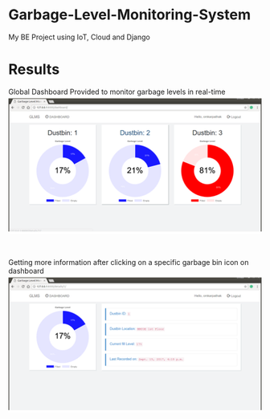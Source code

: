 # Garbage-Level-Monitoring-System
My BE Project using IoT, Cloud and Django

# Results

Global Dashboard Provided to monitor garbage levels in real-time
![Dashboard1](results/SGLM_Dashboard.png "Main Dashboard")

<br />

Getting more information after clicking on a specific garbage bin icon on dashboard
![Dashboard2](results/SGLM_Dashboard1.png "Dashboard after clicking on a specific bin icon")
